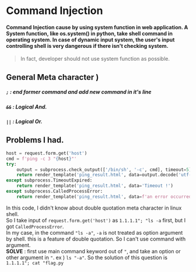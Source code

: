 # Command Injection 

#### Command Injection cause by using system function in web application. A System function, like os.system() in python, take shell command in operating system. In case of dynamic input system, the user's input controlling shell is very dangerous if there isn't checking system.  
> In fact, developer should not use system function as possible.

## General Meta character )
##### `;` : end former command and add new command in it's line  
##### `&&` : Logical And. 
##### `||` : Logical Or.  

## Problems I had.  
```py
host = request.form.get('host')
cmd = f'ping -c 3 "{host}"'
try:
    output = subprocess.check_output(['/bin/sh', '-c', cmd], timeout=5)
    return render_template('ping_result.html', data=output.decode('utf-8'))
except subprocess.TimeoutExpired:
    return render_template('ping_result.html', data='Timeout !')
except subprocess.CalledProcessError:
    return render_template('ping_result.html', data=f'an error occurred while executing the command. -> {cmd}')
```
In this code, I didn't know about double quotation meta character in linux shell.  
So I take input of `request.form.get('host')` as `1.1.1.1"; "ls -a` first, but I got `CalledProcessError`.  
In my case, in the command `"ls -a"`, `-a` is not treated as option argument by shell. this is a feature of double quotation. So I can't use command with argument.  
__SOLVE__ : first use main command keyword out of `"`, and take an option or other argument in `"`. ex ) `ls "-a"`. So the solution of this question is `1.1.1.1"; cat "flag.py`
